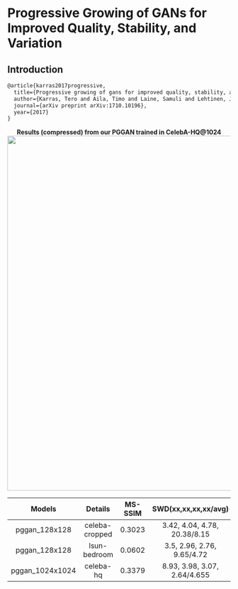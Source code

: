 # Progressive Growing of GANs for Improved Quality, Stability, and Variation

## Introduction
<!-- [ALGORITHM] -->
```latex
@article{karras2017progressive,
  title={Progressive growing of gans for improved quality, stability, and variation},
  author={Karras, Tero and Aila, Timo and Laine, Samuli and Lehtinen, Jaakko},
  journal={arXiv preprint arXiv:1710.10196},
  year={2017}
}
```
<div align="center">
  <b> Results (compressed) from our PGGAN trained in CelebA-HQ@1024</b>
  <br/>
  <img src="https://user-images.githubusercontent.com/12726765/114009864-1df45400-9896-11eb-9d25-da9eabfe02ce.png" width="800"/>
</div>


|     Models      |    Details     | MS-SSIM |     SWD(xx,xx,xx,xx/avg)     |                                                        Config                                                         |                                                   Download                                                    |
| :-------------: | :------------: | :-----: | :--------------------------: | :-------------------------------------------------------------------------------------------------------------------: | :-----------------------------------------------------------------------------------------------------------: |
|  pggan_128x128  | celeba-cropped | 0.3023  | 3.42, 4.04, 4.78, 20.38/8.15 | [config](https://github.com/open-mmlab/mmgeneration/tree/master/configs/pggan/pggan_celeba-cropped_128_g8_12Mimgs.py) |  [model](http://download.openmmlab.com/mmgen/pggan/pggan_celeba-cropped_128_g8_20210408_181931-85a2e72c.pth)  |
|  pggan_128x128  |  lsun-bedroom  | 0.0602  |  3.5, 2.96, 2.76, 9.65/4.72  |  [config](https://github.com/open-mmlab/mmgeneration/tree/master/configs/pggan/pggan_lsun-bedroom_128_g8_12Mimgs.py)  | [model](http://download.openmmlab.com/mmgen/pggan/pggan_lsun-bedroom_128x128_g8_20210408_182033-5e59f45d.pth) |
| pggan_1024x1024 |   celeba-hq    | 0.3379  | 8.93, 3.98, 3.07, 2.64/4.655 |   [config](https://github.com/open-mmlab/mmgeneration/tree/master/configs/pggan/pggan_celeba-hq_1024_g8_12Mimg.py)    |    [model](http://download.openmmlab.com/mmgen/pggan/pggan_celeba-hq_1024_g8_20210408_181911-f1ef51c3.pth)    |
